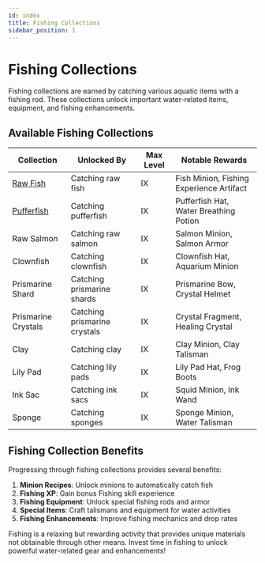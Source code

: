 ```yaml
---
id: index
title: Fishing Collections
sidebar_position: 1
---
```


# Fishing Collections

Fishing collections are earned by catching various aquatic items with a fishing rod. These collections unlock important water-related items, equipment, and fishing enhancements.

## Available Fishing Collections

| Collection | Unlocked By | Max Level | Notable Rewards |
|------------|-------------|-----------|-----------------|
| [Raw Fish](/skyblock/collections/fishing/raw-fish) | Catching raw fish | IX | Fish Minion, Fishing Experience Artifact |
| [Pufferfish](/skyblock/collections/fishing/pufferfish) | Catching pufferfish | IX | Pufferfish Hat, Water Breathing Potion |
| Raw Salmon | Catching raw salmon | IX | Salmon Minion, Salmon Armor |
| Clownfish | Catching clownfish | IX | Clownfish Hat, Aquarium Minion |
| Prismarine Shard | Catching prismarine shards | IX | Prismarine Bow, Crystal Helmet |
| Prismarine Crystals | Catching prismarine crystals | IX | Crystal Fragment, Healing Crystal |
| Clay | Catching clay | IX | Clay Minion, Clay Talisman |
| Lily Pad | Catching lily pads | IX | Lily Pad Hat, Frog Boots |
| Ink Sac | Catching ink sacs | IX | Squid Minion, Ink Wand |
| Sponge | Catching sponges | IX | Sponge Minion, Water Talisman |

## Fishing Collection Benefits

Progressing through fishing collections provides several benefits:

1. **Minion Recipes**: Unlock minions to automatically catch fish
2. **Fishing XP**: Gain bonus Fishing skill experience
3. **Fishing Equipment**: Unlock special fishing rods and armor
4. **Special Items**: Craft talismans and equipment for water activities
5. **Fishing Enhancements**: Improve fishing mechanics and drop rates

Fishing is a relaxing but rewarding activity that provides unique materials not obtainable through other means. Invest time in fishing to unlock powerful water-related gear and enhancements!
